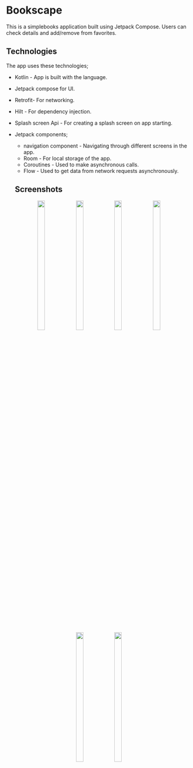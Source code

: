 # Bookscape
This is a simplebooks application built using Jetpack Compose. Users can check details and add/remove from favorites.

## Technologies
The app uses these technologies;

* Kotlin - App is built with the language.
* Jetpack compose for UI.
* Retrofit- For networking.
* Hilt - For dependency injection.
* Splash screen Api - For creating a splash screen on app starting.
* Jetpack components;
     - navigation component - Navigating through different screens in the app.  
     - Room - For local storage of the app.  
     - Coroutines - Used to make asynchronous calls.  
     - Flow - Used to get data from network requests asynchronously.  
       
  ## Screenshots
 <p align="center">
<img src="https://github.com/user-attachments/assets/6731efa7-47ec-4edf-95b8-cef97cd5a6f5" width=20% height=30% >
<img src="https://github.com/user-attachments/assets/e97d0bb9-8b6e-4e91-85e1-a4eb6b75b42f" width=20% height=30% >
<img src="https://github.com/user-attachments/assets/4107cd2e-40f4-429b-bf97-b600ea4e6cff" width=20% height=30% >
<img src="https://github.com/user-attachments/assets/dc69f39a-faec-48df-9f22-63168d28ec51" width=20% height=30% >
<img src="https://github.com/user-attachments/assets/eeb1c5e1-6034-4837-861f-27ca20a01b8e" width=20% height=30% >
<img src="https://github.com/user-attachments/assets/4848faaf-56ab-4410-93fb-3febd9d81c4d" width=20% height=30% >
</p>
